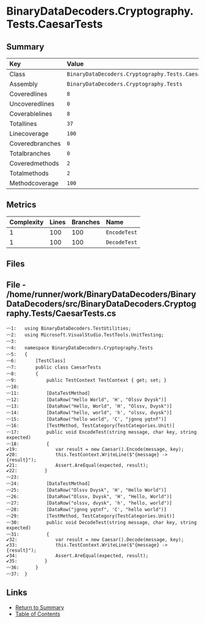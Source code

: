﻿# BinaryDataDecoders.Cryptography.Tests.CaesarTests

## Summary

| Key             | Value                                               |
| :-------------- | :-------------------------------------------------- |
| Class           | `BinaryDataDecoders.Cryptography.Tests.CaesarTests` |
| Assembly        | `BinaryDataDecoders.Cryptography.Tests`             |
| Coveredlines    | `8`                                                 |
| Uncoveredlines  | `0`                                                 |
| Coverablelines  | `8`                                                 |
| Totallines      | `37`                                                |
| Linecoverage    | `100`                                               |
| Coveredbranches | `0`                                                 |
| Totalbranches   | `0`                                                 |
| Coveredmethods  | `2`                                                 |
| Totalmethods    | `2`                                                 |
| Methodcoverage  | `100`                                               |

## Metrics

| Complexity | Lines | Branches | Name         |
| :--------- | :---- | :------- | :----------- |
| 1          | 100   | 100      | `EncodeTest` |
| 1          | 100   | 100      | `DecodeTest` |

## Files

## File - /home/runner/work/BinaryDataDecoders/BinaryDataDecoders/src/BinaryDataDecoders.Cryptography.Tests/CaesarTests.cs

```CSharp
〰1:   using BinaryDataDecoders.TestUtilities;
〰2:   using Microsoft.VisualStudio.TestTools.UnitTesting;
〰3:   
〰4:   namespace BinaryDataDecoders.Cryptography.Tests
〰5:   {
〰6:       [TestClass]
〰7:       public class CaesarTests
〰8:       {
〰9:           public TestContext TestContext { get; set; }
〰10:  
〰11:          [DataTestMethod]
〰12:          [DataRow("Hello World", 'H', "Olssv Dvysk")]
〰13:          [DataRow("Hello, World", 'H', "Olssv, Dvysk")]
〰14:          [DataRow("hello, world", 'h', "olssv, dvysk")]
〰15:          [DataRow("hello world", 'C', "jgnnq yqtnf")]
〰16:          [TestMethod, TestCategory(TestCategories.Unit)]
〰17:          public void EncodeTest(string message, char key, string expected)
〰18:          {
✔19:              var result = new Caesar().Encode(message, key);
✔20:              this.TestContext.WriteLine($"{message} -> {result}");
✔21:              Assert.AreEqual(expected, result);
✔22:          }
〰23:  
〰24:          [DataTestMethod]
〰25:          [DataRow("Olssv Dvysk", 'H', "Hello World")]
〰26:          [DataRow("Olssv, Dvysk", 'H', "Hello, World")]
〰27:          [DataRow("olssv, dvysk", 'h', "hello, world")]
〰28:          [DataRow("jgnnq yqtnf", 'C', "hello world")]
〰29:          [TestMethod, TestCategory(TestCategories.Unit)]
〰30:          public void DecodeTest(string message, char key, string expected)
〰31:          {
✔32:              var result = new Caesar().Decode(message, key);
✔33:              this.TestContext.WriteLine($"{message} -> {result}");
✔34:              Assert.AreEqual(expected, result);
✔35:          }
〰36:      }
〰37:  }
```

## Links

* [Return to Summary](Summary.md)
* [Table of Contents](../TOC.md)

